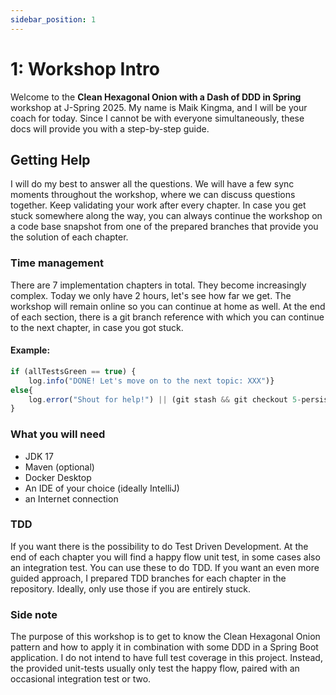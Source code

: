 ```yaml
---
sidebar_position: 1
---
```


# 1: Workshop Intro
Welcome to the **Clean Hexagonal Onion with a Dash of DDD in Spring** workshop at J-Spring 2025.
My name is Maik Kingma, and I will be your coach for today. Since I cannot be with everyone simultaneously, 
these docs will provide you with a step-by-step guide.

## Getting Help
I will do my best to answer all the questions. We will have a few sync moments throughout the workshop, where we can
discuss questions together. Keep validating your work after every chapter.
In case you get stuck somewhere along the way, you can always continue the workshop on a code base snapshot from
one of the prepared branches that provide you the solution of each chapter.

### Time management
There are 7 implementation chapters in total. They become increasingly complex. Today we only have 2 hours, let's see
how far we get. The workshop will remain online so you can continue at home as well.
At the end of each section, there is a git branch reference with which you can continue to the next chapter,
in case you got stuck.

#### Example:
```javascript
if (allTestsGreen == true) {
    log.info("DONE! Let's move on to the next topic: XXX")}
else{
    log.error("Shout for help!") || (git stash && git checkout 5-persist-author-data-done)
}
```

### What you will need
- JDK 17
- Maven (optional)
- Docker Desktop
- An IDE of your choice (ideally IntelliJ)
- an Internet connection

### TDD
If you want there is the possibility to do Test Driven Development. At the end of each chapter you
will find a happy flow unit test, in some cases also an integration test. You can use these to do TDD.
If you want an even more guided approach, I prepared TDD branches for each chapter in the repository. Ideally, only 
use those if you are entirely stuck.

### Side note
The purpose of this workshop is to get to know the Clean Hexagonal Onion pattern and how to apply it in combination with
some DDD in a Spring Boot application. I do not intend to have full test coverage in this project. Instead, the provided
unit-tests usually only test the happy flow, paired with an occasional integration test or two.
